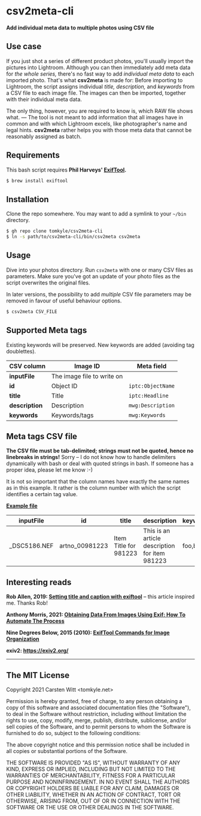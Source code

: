 # csv2meta-cli

**Add individual meta data to multiple photos using CSV file** 

## Use case

If you just shot a series of different product photos, you'll usually import the pictures into Lightroom. Although you can then immediately add meta data for *the whole series,* there's no fast way to add *individual meta data* to each imported photo. That's what **csv2meta** is made for: Before importing to Lightroom, the script assigns individual *title, description,* and *keywords* from a CSV file to each image file. The images can then be imported, together with their individual meta data.

The only thing, however, you are required to know is, which RAW file shows what. — The tool is not meant to add information that all images have in common and with which Lightroom excels, like photographer's name and legal hints. **csv2meta** rather helps you with those meta data that cannot be reasonably assigned as batch.

## Requirements

This bash script requires **Phil Harveys' [ExifTool](https://github.com/exiftool/exiftool).** 

```bash
$ brew install exiftool
```

## Installation

Clone the repo somewhere. You may want to add a symlink to your `~/bin` directory.

```bash
$ gh repo clone tomkyle/csv2meta-cli
$ ln -s path/to/csv2meta-cli/bin/csv2meta csv2meta
```

## Usage

Dive into your photos directory. Run `csv2meta` with one or many CSV files as parameters. Make sure you've got an update of your photo files as the script overwrites the original files.

In later versions, the possibility to add *multiple* CSV file parameters may be removed in favour of useful behaviour options.

```bash
$ csv2meta CSV_FILE 
```

## Supported Meta tags

Existing keywords will be preserved. New keywords are added (avoiding tag doublettes).

| CSV column      | Image ID                   | Meta field        |
| --------------- | -------------------------- | ----------------- |
| **inputFile**   | The image file to write on |                   |
| **id**          | Object ID                  | `iptc:ObjectName` |
| **title**       | Title                      | `iptc:Headline`   |
| **description** | Description                | `mwg:Description` |
| **keywords**    | Keywords/tags              | `mwg:Keywords`    |

## Meta tags CSV file

**The CSV file must be tab-delimited; strings must not be quoted, hence no linebreaks in strings!** Sorry – I do not know how to handle delimiters dynamically with bash or deal with quoted strings in bash. If someone has a proper idea, please let me know :-)

It is not so important that the column names have exactly the same names as in this example. It rather is the column number with which the script identifies a certain tag value.

**[Example file](./examples/example.csv)** 

| inputFile    | id             | title                 | description                                    | keywords |
| ------------ | -------------- | --------------------- | ---------------------------------------------- | -------- |
| _DSC5186.NEF | artno_00981223 | Item Title for 981223 | This is an article description for item 981223 | foo,bar  |


## Interesting reads

**Rob Allen, 2019: [Setting title and caption with exiftool](https://akrabat.com/setting-title-and-caption-with-exiftool/)** – this article inspired me. Thanks Rob!

**Anthony Morris, 2021: [Obtaining Data From Images Using Exif: How To Automate The Process](https://hackernoon.com/obtaining-data-from-images-using-exif-how-to-automate-the-process-fzr33w3)**

**Nine Degrees Below, 2015 (2010): [ExifTool Commands for Image Organization](https://ninedegreesbelow.com/photography/exiftool-commands.html)**

**exiv2: https://exiv2.org/**

---

## The MIT License

Copyright 2021 Carsten Witt <tomkyle.net>

Permission is hereby granted, free of charge, to any person obtaining a copy of this software and associated documentation files (the  "Software"), to deal in the Software without restriction, including  without limitation the rights to use, copy, modify, merge, publish,  distribute, sublicense, and/or sell copies of the Software, and to  permit persons to whom the Software is furnished to do so, subject to  the following conditions:

The above copyright notice and this permission notice shall be included in all copies or substantial portions of the Software.

THE SOFTWARE IS PROVIDED "AS IS", WITHOUT WARRANTY OF ANY KIND,  EXPRESS OR IMPLIED, INCLUDING BUT NOT LIMITED TO THE WARRANTIES OF  MERCHANTABILITY, FITNESS FOR A PARTICULAR PURPOSE AND NONINFRINGEMENT.  IN NO EVENT SHALL THE AUTHORS OR COPYRIGHT HOLDERS BE LIABLE FOR ANY  CLAIM, DAMAGES OR OTHER LIABILITY, WHETHER IN AN ACTION OF CONTRACT,  TORT OR OTHERWISE, ARISING FROM, OUT OF OR IN CONNECTION WITH THE  SOFTWARE OR THE USE OR OTHER DEALINGS IN THE SOFTWARE.
